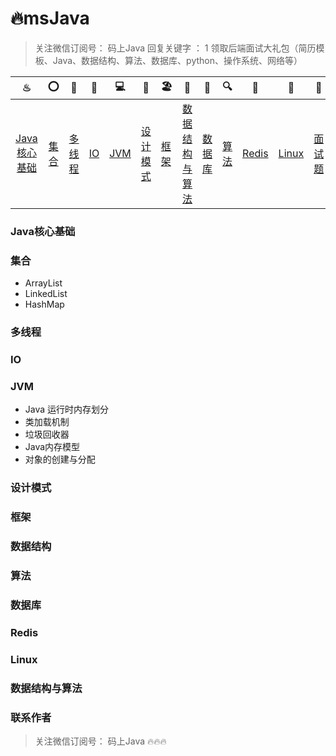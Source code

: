 # 🔥msJava

> 关注微信订阅号： 码上Java 回复关键字 ： 1 领取后端面试大礼包（简历模板、Java、数据结构、算法、数据库、python、操作系统、网络等）

|                              ♨                               |                              ⭕                               |                              🔐                               |   💈    |                          💻                          |      🚏       | 🏖                                                            |         📰          |                             📮                              |                              🔍                               |     🗽     |     🚀     |     🌈      |                              ☎                               |
| :----------------------------------------------------------: | :----------------------------------------------------------: | :----------------------------------------------------------: | :----: | :-------------------------------------------------: | :----------: | ------------------------------------------------------------ | :----------------: | :--------------------------------------------------------: | :----------------------------------------------------------: | :-------: | :-------: | :--------: | :----------------------------------------------------------: |
| [Java核心基础]([https://github.com/msJavaCoder/msJava/blob/master/README.md#java%E6%A0%B8%E5%BF%83%E5%9F%BA%E7%A1%80](https://github.com/msJavaCoder/msJava/blob/master/README.md#java核心基础)) | [集合]([https://github.com/msJavaCoder/msJava/blob/master/README.md#%E9%9B%86%E5%90%88](https://github.com/msJavaCoder/msJava/blob/master/README.md#集合)) | [多线程]([https://github.com/msJavaCoder/msJava/blob/master/README.md#%E5%A4%9A%E7%BA%BF%E7%A8%8B](https://github.com/msJavaCoder/msJava/blob/master/README.md#多线程)) | [IO]() | [JVM](https://github.com/crossoverJie/JCSprout#jvm) | [设计模式]() | [框架](https://github.com/crossoverJie/JCSprout#常用框架第三方组件) | [数据结构与算法]() | [数据库](https://github.com/crossoverJie/JCSprout#db-相关) | [算法](https://github.com/crossoverJie/JCSprout#数据结构与算法) | [Redis]() | [Linux]() | [面试题]() | [联系作者](https://github.com/crossoverJie/JCSprout#联系作者) |

### Java核心基础

### 集合

- ArrayList
- LinkedList
- HashMap

### 多线程

### IO

### JVM

- Java 运行时内存划分
- 类加载机制
- 垃圾回收器
- Java内存模型
- 对象的创建与分配

### 设计模式

### 框架

### 数据结构

### 算法

### 数据库

### Redis

### Linux

### 数据结构与算法

### 联系作者

> 关注微信订阅号： 码上Java  🔥🔥🔥
